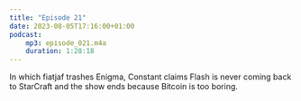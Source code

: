 ```yaml
---
title: "Episode 21"
date: 2023-08-05T17:16:00+01:00
podcast:
    mp3: episode_021.m4a
    duration: 1:28:18
---
```

In which fiatjaf trashes Enigma, Constant claims Flash is never coming back to StarCraft and the show ends because Bitcoin is too boring.